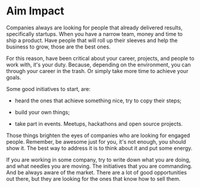 # Aim Impact

Companies always are looking for people that already delivered results, specifically startups. When you have a narrow team, money and time to ship a product. Have people that will roll up their sleeves and help the business to grow, those are the best ones.

For this reason, have been critical about your career, projects, and people to work with, it's your duty. Because, depending on the environment, you can through your career in the trash. Or simply take more time to achieve your goals.

Some good initiatives to start, are:

- heard the ones that achieve something nice, try to copy their steps;

- build your own things;

- take part in events. Meetups, hackathons and open source projects.

Those things brighten the eyes of companies who are looking for engaged people. Remember, be awesome just for you, it's not enough, you should show it. The best way to address it is to think about it and put some energy.

If you are working in some company, try to write down what you are doing, and what needles you are moving. The initiatives that you are commanding. And be always aware of the market. There are a lot of good opportunities out there, but they are looking for the ones that know how to sell them.
